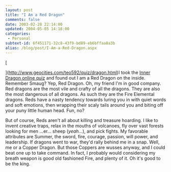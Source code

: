 ```yaml
---
layout: post
title: "I Am a Red Dragon"
comments: false
date: 2003-02-28 22:14:00
updated: 2004-05-05 14:18:00
categories:
 - Personal
subtext-id: 6f451171-32c8-43f9-bd89-eb6bffaa8a3b
alias: /blog/post/I-Am-a-Red-Dragon.aspx
---
```



[

](http://www.geocities.com/teo592/quiz/dragon.html)I took the [Inner Dragon online quiz](http://www.geocities.com/teo592/quiz/dragon.html) and found out I am a Red Dragon on the inside. Remember Smaug? Yep, Red Dragon. Oh, my friend I'm in good company. Red dragons are the most vile and crafty of all the dragons. They are also the most dangerous of all dragons. As such they are the Fire Elemental dragons. Reds have a nasty tendency towards luring you in with quiet words and soft emotions, then wrapping their scaly tails around you and biting off your puny little human head. Fun, no?  
  
But of course, Reds aren't all about killing and treasure hoarding. I like to invent creative traps, relax in the mouths of volcanoes, fly over vast forests looking for men ...er... sheep (_yeah..._), and pick fights. My favorable attributes are Summer, the sword, fire, courage, passion, will power, and leadership. If dragons went to war, they'd rally behind me in a snap. Well, me or a Copper Dragon. But those Coppers are wusses anyway, and I could beat one up to take command. In fact, I probably would considering my breath weapon is good old fashioned Fire, and plenty of it. Oh it's good to be the king.  
  

